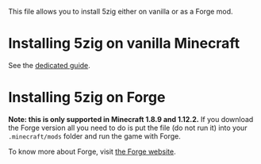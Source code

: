 This file allows you to install 5zig either on vanilla or as a Forge mod.

# Installing 5zig on vanilla Minecraft
See the [dedicated guide](install-vanilla.md).

# Installing 5zig on Forge
**Note: this is only supported in Minecraft 1.8.9 and 1.12.2.**
If you download the Forge version all you need to do is put the file (do not run it) into your `.minecraft/mods` folder and run the game with Forge.  

To know more about Forge, visit [the Forge website](https://files.minecraftforge.net).